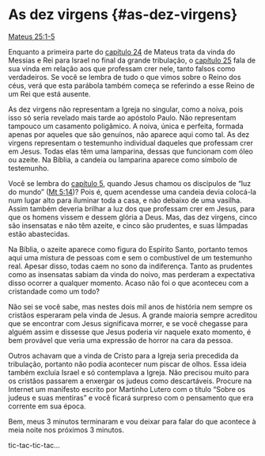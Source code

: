 # As dez virgens {#as-dez-virgens}

[Mateus 25:1-5](http://bibliaonline.com.br/acf/mt/25/1-5)

Enquanto a primeira parte do [capítulo 24](http://bibliaonline.com.br/acf/mt/24) de Mateus trata da vinda do Messias e Rei para Israel no final da grande tribulação, o [capítulo 25](http://bibliaonline.com.br/acf/mt/25) fala de sua vinda em relação aos que professam crer nele, tanto falsos como verdadeiros. Se você se lembra de tudo o que vimos sobre o Reino dos céus, verá que esta parábola também começa se referindo a esse Reino de um Rei que está ausente.

As dez virgens não representam a Igreja no singular, como a noiva, pois isso só seria revelado mais tarde ao apóstolo Paulo. Não representam tampouco um casamento poligâmico. A noiva, única e perfeita, formada apenas por aqueles que são genuínos, não aparece aqui como tal. As dez virgens representam o testemunho individual daqueles que professam crer em Jesus. Todas elas têm uma lamparina, dessas que funcionam com óleo ou azeite. Na Bíblia, a candeia ou lamparina aparece como símbolo de testemunho.

Você se lembra do [capítulo 5](http://bibliaonline.com.br/acf/mt/5), quando Jesus chamou os discípulos de “luz do mundo” ([Mt 5:14](http://bibliaonline.com.br/acf/mt/5/14))? Pois é, quem acendesse uma candeia devia colocá-la num lugar alto para iluminar toda a casa, e não debaixo de uma vasilha. Assim também deveria brilhar a luz dos que professam crer em Jesus, para que os homens vissem e dessem glória a Deus. Mas, das dez virgens, cinco são insensatas e não têm azeite, e cinco são prudentes, e suas lâmpadas estão abastecidas.

Na Bíblia, o azeite aparece como figura do Espírito Santo, portanto temos aqui uma mistura de pessoas com e sem o combustível de um testemunho real. Apesar disso, todas caem no sono da indiferença. Tanto as prudentes como as insensatas sabiam da vinda do noivo, mas perderam a expectativa disso ocorrer a qualquer momento. Acaso não foi o que aconteceu com a cristandade como um todo?

Não sei se você sabe, mas nestes dois mil anos de história nem sempre os cristãos esperaram pela vinda de Jesus. A grande maioria sempre acreditou que se encontrar com Jesus significava morrer, e se você chegasse para alguém assim e dissesse que Jesus poderia vir naquele exato momento, é bem provável que veria uma expressão de horror na cara da pessoa.

Outros achavam que a vinda de Cristo para a Igreja seria precedida da tribulação, portanto não podia acontecer num piscar de olhos. Essa ideia também excluía Israel e só contemplava a Igreja. Não precisou muito para os cristãos passarem a enxergar os judeus como descartáveis. Procure na Internet um manifesto escrito por Martinho Lutero com o título “Sobre os judeus e suas mentiras” e você ficará surpreso com o pensamento que era corrente em sua época.

Bem, meus 3 minutos terminaram e vou deixar para falar do que acontece à meia noite nos próximos 3 minutos.

tic-tac-tic-tac...